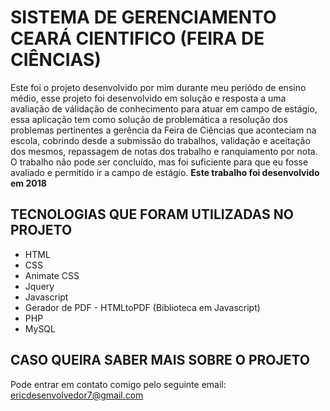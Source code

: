 # SISTEMA DE GERENCIAMENTO CEARÁ CIENTIFICO (FEIRA DE CIÊNCIAS)

Este foi o projeto desenvolvido por mim durante meu periódo de ensino médio, esse projeto foi desenvolvido em solução e resposta a uma avaliação de válidação de conhecimento para atuar em campo de estágio, essa aplicação tem como solução de problemática a resolução dos problemas pertinentes a gerência da Feira de Ciências que aconteciam na escola, cobrindo desde a submissão do trabalhos, validação e aceitação dos mesmos, repassagem de notas dos trabalho e ranquiamento por nota. O trabalho não pode ser concluído, mas foi suficiente para que eu fosse avaliado e permitido ir a campo de estágio. **Este trabalho foi desenvolvido em 2018**

## TECNOLOGIAS QUE FORAM UTILIZADAS NO PROJETO
* HTML
* CSS
* Animate CSS
* Jquery
* Javascript
* Gerador de PDF - HTMLtoPDF (Biblioteca em Javascript)
* PHP
* MySQL

## CASO QUEIRA SABER MAIS SOBRE O PROJETO

Pode entrar em contato comigo pelo seguinte email: ericdesenvolvedor7@gmail.com

